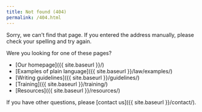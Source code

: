 ```yaml
---
title: Not found (404)
permalink: /404.html
---
```


Sorry, we can't find that page. If you entered the address manually, please check your spelling and try again.

Were you looking for one of these pages?

- [Our homepage]({{ site.baseurl }}/)
- [Examples of plain language]({{ site.baseurl }}/law/examples/)
- [Writing guidelines]({{ site.baseurl }}/guidelines/)
- [Training]({{ site.baseurl }}/training/)
- [Resources]({{ site.baseurl }}/resources/)

If you have other questions, please [contact us]({{ site.baseurl }}/contact/).
